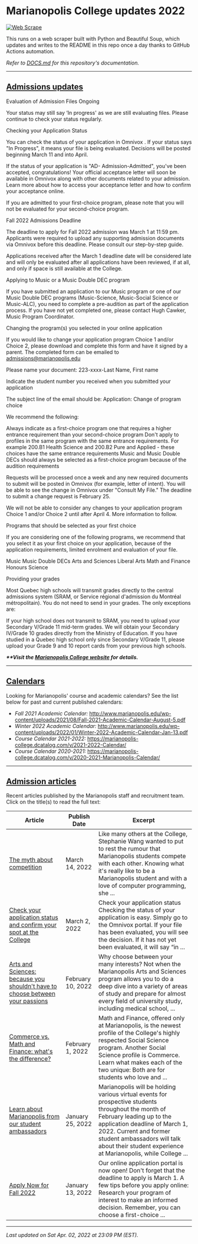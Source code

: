 # Marianopolis College updates 2022

[![Web Scrape](https://github.com/cw118/mari-updates/actions/workflows/scrape.yml/badge.svg)](https://github.com/cw118/mari-updates/actions/workflows/scrape.yml)

This runs on a web scraper built with Python and Beautiful Soup, which updates and writes to the README in this repo once a day thanks to GitHub Actions automation.

*Refer to [DOCS.md](DOCS.md) for this repository's documentation.*

---

## [Admissions updates](https://www.bemarianopolis.ca/admissions/admissions-updates/)

Evaluation of Admission Files Ongoing

Your status may still say ‘In progress' as we are still evaluating files. Please continue to check your status regularly.

Checking your Application Status

You can check the status of your application in Omnivox . If your status says "In Progress", it means your file is being evaluated. Decisions will be posted beginning March 11 and into April.

If the status of your application is "AD- Admission-Admitted", you've been accepted, congratulations! Your official acceptance letter will soon be available in Omnivox along with other documents related to your admission. Learn more about how to access your acceptance letter and how to confirm your acceptance online.

If you are admitted to your first-choice program, please note that you will not be evaluated for your second-choice program.

Fall 2022 Admissions Deadline

The deadline to apply for Fall 2022 admission was March 1 at 11:59 pm. Applicants were required to upload any supporting admission documents via Omnivox before this deadline. Please consult our step-by-step guide.

Applications received after the March 1 deadline date will be considered late and will only be evaluated after all applications have been reviewed, if at all, and only if space is still available at the College.

Applying to Music or a Music Double DEC program

If you have submitted an application to our Music program or one of our Music Double DEC programs (Music-Science, Music-Social Science or Music-ALC), you need to complete a pre-audition as part of the application process. If you have not yet completed one, please contact Hugh Cawker, Music Program Coordinator.

Changing the program(s) you selected in your online application

If you would like to change your application program Choice 1 and/or Choice 2, please download and complete this form and have it signed by a parent. The completed form can be emailed to admissions@marianopolis.edu

Please name your document: 223-xxxx-Last Name, First name

Indicate the student number you received when you submitted your application


The subject line of the email should be: Application: Change of program choice

We recommend the following:

Always indicate as a first-choice program one that requires a higher entrance requirement than your second-choice program
Don't apply to profiles in the same program with the same entrance requirements. For example 200.B1 Health Science and 200.B2 Pure and Applied - these choices have the same entrance requirements
Music and Music Double DECs should always be selected as a first-choice program because of the audition requirements

Requests will be processed once a week and any new required documents to submit will be posted in Omnivox (for example, letter of intent). You will be able to see the change in Omnivox under "Consult My File." The deadline to submit a change request is February 25.

We will not be able to consider any changes to your application program Choice 1 and/or Choice 2 until after April 4. More information to follow.

Programs that should be selected as your first choice

If you are considering one of the following programs, we recommend that you select it as your first choice on your application, because of the application requirements, limited enrolment and evaluation of your file.

Music
Music Double DECs
Arts and Sciences
Liberal Arts
Math and Finance
Honours Science

Providing your grades

Most Quebec high schools will transmit grades directly to the central admissions system (SRAM, or Service régional d'admission du Montréal métropolitain). You do not need to send in your grades. The only exceptions are:

If your high school does not transmit to SRAM, you need to upload your Secondary V/Grade 11 mid-term grades. We will obtain your Secondary IV/Grade 10 grades directly from the Ministry of Education.
If you have studied in a Quebec high school only since Secondary V/Grade 11, please upload your Grade 9 and 10 report cards from your previous high schools.

***\*\*Visit the [Marianopolis College website](https://www.bemarianopolis.ca/admissions/admissions-updates/) for details.***

---

## [Calendars](https://www.marianopolis.edu/campus-life/calendar/)

Looking for Marianopolis' course and academic calendars? See the list below for past and current published calendars:

- *Fall 2021 Academic Calendar:* http://www.marianopolis.edu/wp-content/uploads/2021/08/Fall-2021-Academic-Calendar-August-5.pdf
- *Winter 2022 Academic Calendar:* http://www.marianopolis.edu/wp-content/uploads/2022/01/Winter-2022-Academic-Calendar-Jan-13.pdf
- *Course Calendar 2021-2022:* https://marianopolis-college.dcatalog.com/v/2021-2022-Calendar/
- *Course Calendar 2020-2021:* https://marianopolis-college.dcatalog.com/v/2020-2021-Marianopolis-Calendar/

---

## [Admission articles](https://www.bemarianopolis.ca/category/admissions/)

Recent articles published by the Marianopolis staff and recruitment team. Click on the title(s) to read the full text:

| Article | Publish Date | Excerpt |
| ------- | ------------ | ------- |
| [The myth about competition](https://www.bemarianopolis.ca/the-myth-about-competition/) | March 14, 2022 | Like many others at the College, Stephanie Wang wanted to put to rest the rumour that Marianopolis students compete with each other. Knowing what it's really like to be a Marianopolis student and with a love of computer programming, she ... |
| [Check your application status and confirm your spot at the College](https://www.bemarianopolis.ca/check-status-confirm/) | March 2, 2022 | Check your application status Checking the status of your application is easy. Simply go to the Omnivox portal. If your file has been evaluated, you will see the decision. If it has not yet been evaluated, it will say “in ... |
| [Arts and Sciences: because you shouldn't have to choose between your passions](https://www.bemarianopolis.ca/arts-and-sciences-because-you-shouldnt-have-to-choose-between-your-passions/) | February 10, 2022 | Why choose between your many interests? Not when the Marianopolis Arts and Sciences program allows you to do a deep dive into a variety of areas of study and prepare for almost every field of university study, including medical school, ... |
| [Commerce vs. Math and Finance: what's the difference?](https://www.bemarianopolis.ca/8957-2/) | February 1, 2022 | Math and Finance, offered only at Marianopolis, is the newest profile of the College's highly respected Social Science program. Another Social Science profile is Commerce. Learn what makes each of the two unique: Both are for students who love and ... |
| [Learn about Marianopolis from our student ambassadors](https://www.bemarianopolis.ca/meet-our-student-ambassadors/) | January 25, 2022 | Marianopolis will be holding various virtual events for prospective students throughout the month of February leading up to the application deadline of March 1, 2022. Current and former student ambassadors will talk about their student experience at Marianopolis, while College ... |
| [Apply Now for Fall 2022](https://www.bemarianopolis.ca/apply-fall/) | January 13, 2022 | Our online application portal is now open! Don't forget that the deadline to apply is March 1. A few tips before you apply online: Research your program of interest to make an informed decision. Remember, you can choose a first-choice ... |

---

*Last updated on Sat Apr. 02, 2022 at 23:09 PM (EST).*